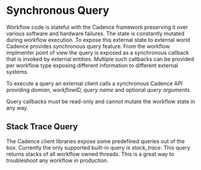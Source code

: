# Synchronous Query

Workflow code is stateful with the Cadence framework preserving it over various software and hardware failures. The state is constantly mutated during workflow execution. To expose this external state to external world Cadence provides synchronous query feature. From the workflow implmenter point of view the query is exposed as a synchronous callback that is invoked by external entities. Multiple such callbacks can be provided per workflow type exposing different information to different external systems.

To execute a query an external client calls a synchronous Cadence API providing _domian, workflowID, query name_ and optional _query arguments_.

Query callbacks must be read-only and cannot mutate the workflow state in any way.

## Stack Trace Query

The Cadence client libraries expose some predefined queries out of the box. Currently the only supported built-in query is _stack_trace_. This query returns stacks of all workflow owned threads. This is a great way to troubleshoot any workflow in production.